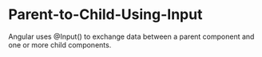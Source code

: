 # Parent-to-Child-Using-Input
Angular uses @Input() to exchange data between a parent component and one or more child components.
